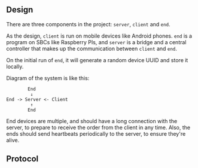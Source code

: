 ## Design

There are three components in the project: `server`, `client` and `end`.

As the design, `client` is run on mobile devices like Android phones. `end`
is a program on SBCs like Raspberry PIs, and `server` is a bridge and a
central controller that makes up the communication between
`client` and `end`.

On the initial run of `end`, it will generate a random device UUID and store
it locally.

Diagram of the system is like this:

```
        End
         ↓
End -> Server <- Client
         ↑
        End
```

End devices are multiple, and should have a long connection with
the server, to prepare to receive the order from
the client in any time. Also, the ends should send heartbeats
periodically to the server, to ensure they're alive.

## Protocol
